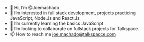- 👋 Hi, I’m @Joemachado 
- 👀 I’m interested in full stack development, projects practicing JavaScript, Node.Js and React.Js
- 🌱 I’m currently learning the basics JavaScript
- 💞️ I’m looking to collaborate on fullstack projects for Talkspace.
- 📫 How to reach me joe.machado@talkspacce.com

<!---
Joemachado/Joemachado is a ✨ special ✨ repository because its `README.md` (this file) appears on your GitHub profile.
You can click the Preview link to take a look at your changes.
--->
